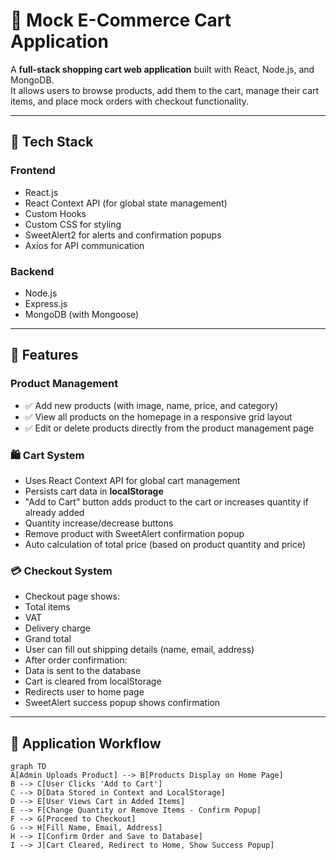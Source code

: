 # 🛒 Mock E-Commerce Cart Application

A **full-stack shopping cart web application** built with React, Node.js, and MongoDB.  
It allows users to browse products, add them to the cart, manage their cart items, and place mock orders with checkout functionality.

---

## 🚀 Tech Stack

### Frontend
-  React.js  
-  React Context API (for global state management)  
-  Custom Hooks  
-  Custom CSS for styling  
-  SweetAlert2 for alerts and confirmation popups  
-  Axios for API communication  

### Backend
-  Node.js  
-  Express.js  
-  MongoDB (with Mongoose)  

---

## 🌟 Features

### Product Management
- ✅ Add new products (with image, name, price, and category)
- ✅ View all products on the homepage in a responsive grid layout
- ✅ Edit or delete products directly from the product management page

### 🛍️ Cart System
-  Uses React Context API for global cart management
-  Persists cart data in **localStorage**
-  "Add to Cart" button adds product to the cart or increases quantity if already added
-  Quantity increase/decrease buttons
-  Remove product with SweetAlert confirmation popup
-  Auto calculation of total price (based on product quantity and price)

### 💳 Checkout System
  - Checkout page shows:
  - Total items
  - VAT
  - Delivery charge
  - Grand total
  - User can fill out shipping details (name, email, address)
  -  After order confirmation:
  - Data is sent to the database
  - Cart is cleared from localStorage
  - Redirects user to home page
  - SweetAlert success popup shows confirmation

---

## 🧭 Application Workflow

```mermaid
graph TD
A[Admin Uploads Product] --> B[Products Display on Home Page]
B --> C[User Clicks 'Add to Cart']
C --> D[Data Stored in Context and LocalStorage]
D --> E[User Views Cart in Added Items]
E --> F[Change Quantity or Remove Items - Confirm Popup]
F --> G[Proceed to Checkout]
G --> H[Fill Name, Email, Address]
H --> I[Confirm Order and Save to Database]
I --> J[Cart Cleared, Redirect to Home, Show Success Popup]
